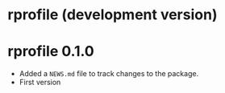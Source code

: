 # rprofile (development version)

# rprofile 0.1.0

  * Added a `NEWS.md` file to track changes to the package.
  * First version
